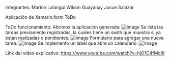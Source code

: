 Integrantes:
Marlon Lalangui
Wilson Guayanay
Josue Salazar

Aplicación de Xamarin.form ToDo

ToDo funcionamiento:
Abrimos la aplicación generada:
![image](https://github.com/WilsonG08/Todo/assets/117753973/27df2fd4-5ca7-4dd7-b6ea-59e2f40c4cc4) 
Se lista las tareas previamente registradas, la cuales tiene un swith que muestra si ya estan realizadas o pendientes.
![image](https://github.com/WilsonG08/Todo/assets/117753973/06e8f754-f617-4d5e-8bd0-86f241fc93d5)
Formulario para agregar una nueva tarea:
![image](https://github.com/WilsonG08/Todo/assets/117753973/ddcb2d17-2bc5-4caf-bc35-3bbe3a3a5c5d) 
Se implemento un label que abre un calendario: 
![image](https://github.com/WilsonG08/Todo/assets/117753973/fc94e4a6-5f17-494f-bd13-96d2b09b9436)

Link del video explicativo:
https://www.youtube.com/watch?v=hjO1C4fMc9I
